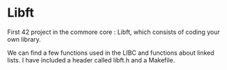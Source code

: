 # Libft

First 42 project in the commore core : Libft, which consists of coding your own library. 

We can find a few functions used in the LIBC and functions about linked lists. I have included a header called libft.h and a Makefile.
